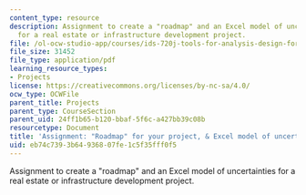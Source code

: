 ```yaml
---
content_type: resource
description: Assignment to create a "roadmap" and an Excel model of uncertainties
  for a real estate or infrastructure development project.
file: /ol-ocw-studio-app/courses/ids-720j-tools-for-analysis-design-for-real-estate-and-infrastructure-development-spring-2010/eb74c7393b64936807fe1c5f35fff0f5_MITESD_712S10_proj03.pdf
file_size: 31452
file_type: application/pdf
learning_resource_types:
- Projects
license: https://creativecommons.org/licenses/by-nc-sa/4.0/
ocw_type: OCWFile
parent_title: Projects
parent_type: CourseSection
parent_uid: 24ff1b65-b120-bbaf-5f6c-a427bb39c08b
resourcetype: Document
title: 'Assignment: "Roadmap" for your project, & Excel model of uncertainties'
uid: eb74c739-3b64-9368-07fe-1c5f35fff0f5
---
```

Assignment to create a "roadmap" and an Excel model of uncertainties for a real estate or infrastructure development project.